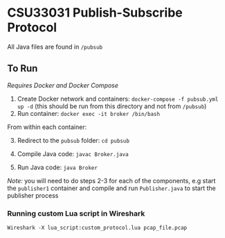 # CSU33031 Publish-Subscribe Protocol

All Java files are found in `/pubsub`

## To Run

*Requires Docker and Docker Compose*

1. Create Docker network and containers: `docker-compose -f pubsub.yml up -d` (this should be run from this directory and not from `/pubsub`)
2. Run container: `docker exec -it broker /bin/bash`

From within each container:

3. Redirect to the `pubsub` folder: `cd pubsub`

4. Compile Java code: `javac Broker.java`

5. Run Java code: `java Broker`

*Note:* you will need to do steps 2-3 for each of the components, e.g start the `publisher1` container and compile and run `Publisher.java` to start the publisher process

### Running custom Lua script in Wireshark
`Wireshark -X lua_script:custom_protocol.lua pcap_file.pcap`